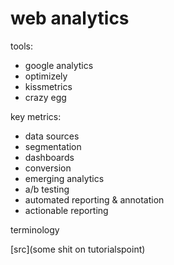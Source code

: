 # web analytics

tools:
- google analytics
- optimizely
- kissmetrics
- crazy egg

key metrics:
- data sources
- segmentation
- dashboards
- conversion
- emerging analytics
- a/b testing
- automated reporting & annotation
- actionable reporting

terminology

[src](some shit on tutorialspoint)
